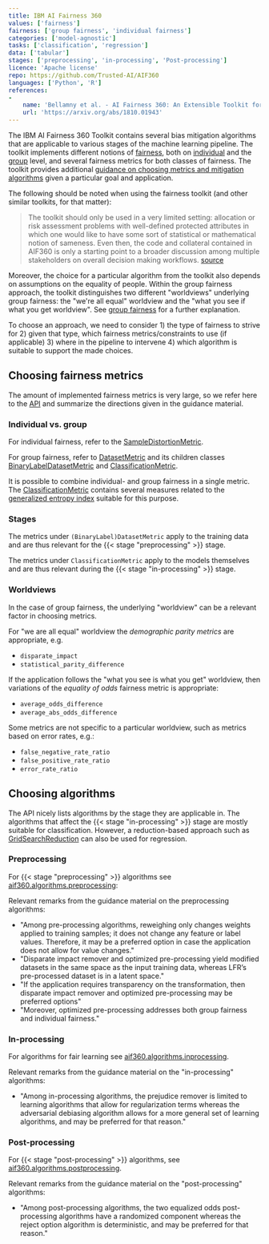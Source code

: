 ```yaml
---
title: IBM AI Fairness 360
values: ['fairness']
fairness: ['group fairness', 'individual fairness']
categories: ['model-agnostic']
tasks: ['classification', 'regression']
data: ['tabular']
stages: ['preprocessing', 'in-processing', 'Post-processing']
licence: 'Apache license'
repo: https://github.com/Trusted-AI/AIF360
languages: ['Python', 'R']
references: 
- 
    name: 'Bellamny et al. - AI Fairness 360: An Extensible Toolkit for Detecting, Understanding, and Mitigating Unwanted Algorithmic Bias'
    url: 'https://arxiv.org/abs/1810.01943'
---
```


The IBM AI Fairness 360 Toolkit contains several bias mitigation algorithms that are applicable to various stages of the machine learning pipeline.
The toolkit implements different notions of [fairness](/values/fairness), both on [individual](/fairness/individual-fairness) and the [group](/fairness/group-fairness) level, and several fairness metrics for both classes of fairness.
The toolkit provides additional [guidance on choosing metrics and mitigation algorithms](http://aif360.mybluemix.net/resources#guidance) given a particular goal and application.

The following should be noted when using the fairness toolkit (and other similar toolkits, for that matter):

> The toolkit should only be used in a very limited setting: allocation or risk assessment problems with well-defined protected attributes in which one would like to have some sort of statistical or mathematical notion of sameness. Even then, the code and collateral contained in AIF360 is only a starting point to a broader discussion among multiple stakeholders on overall decision making workflows. [source](http://aif360.mybluemix.net/resources#guidance)

Moreover, the choice for a particular algorithm from the toolkit also depends on assumptions on the equality of people.
Within the group fairness approach, the toolkit distinguishes two different "worldviews" underlying group fairness: the "we're all equal" worldview and the "what you see if what you get worldview". See [group fairness](/fairness/group-fairness) for a further explanation.

To choose an approach, we need to consider 1) the type of fairness to strive for 2) given that type, which fairness metrics/constraints to use (if applicable) 3) where in the pipeline to intervene 4) which algorithm is suitable to support the made choices.

## Choosing fairness metrics

The amount of implemented fairness metrics is very large, so we refer here to the [API](https://aif360.readthedocs.io/en/latest/modules/metrics.html) and summarize the directions given in the guidance material.

### Individual vs. group

For individual fairness, refer to the [SampleDistortionMetric](https://aif360.readthedocs.io/en/latest/modules/generated/aif360.metrics.SampleDistortionMetric.html#aif360.metrics.SampleDistortionMetric).

For group fairness, refer to [DatasetMetric](https://aif360.readthedocs.io/en/latest/modules/generated/aif360.metrics.DatasetMetric.html#aif360.metrics.DatasetMetric) and its children classes [BinaryLabelDatasetMetric](https://aif360.readthedocs.io/en/latest/modules/generated/aif360.metrics.BinaryLabelDatasetMetric.html#aif360.metrics.BinaryLabelDatasetMetric) and [ClassificationMetric](https://aif360.readthedocs.io/en/latest/modules/generated/aif360.metrics.ClassificationMetric.html#aif360.metrics.ClassificationMetric).

It is possible to combine individual- and group fairness in a single metric. 
The [ClassificationMetric](https://aif360.readthedocs.io/en/latest/modules/generated/aif360.metrics.ClassificationMetric.html#aif360.metrics.ClassificationMetric) contains several measures related to the [generalized entropy index](https://aif360.readthedocs.io/en/latest/modules/generated/aif360.metrics.ClassificationMetric.html#aif360.metrics.ClassificationMetric.generalized_entropy_index) suitable for this purpose.

### Stages

The metrics under `(BinaryLabel)DatasetMetric` apply to the training data and are thus relevant for the {{< stage "preprocessing" >}} stage.

The metrics under `ClassificationMetric` apply to the models themselves and are thus relevant during the {{< stage "in-processing" >}} stage.

### Worldviews

In the case of group fairness, the underlying "worldview" can be a relevant factor in choosing metrics.

For "we are all equal" worldview the *demographic parity metrics* are appropriate, e.g.

- `disparate_impact`
- `statistical_parity_difference`

If the application follows the "what you see is what you get" worldview, then variations of the *equality of odds* fairness metric is appropriate:

- `average_odds_difference`
- `average_abs_odds_difference`

Some metrics are not specific to a particular worldview, such as metrics based on error rates, e.g.:

- `false_negative_rate_ratio`
- `false_positive_rate_ratio`
- `error_rate_ratio`

## Choosing algorithms

The API nicely lists algorithms by the stage they are applicable in.
The algorithms that affect the {{< stage "in-processing" >}} stage are mostly suitable for classification.
However, a reduction-based approach such as [GridSearchReduction]( https://aif360.readthedocs.io/en/latest/modules/generated/aif360.algorithms.inprocessing.GridSearchReduction.html#aif360.algorithms.inprocessing.GridSearchReduction) can also be used for regression.

### Preprocessing

For {{< stage "preprocessing" >}} algorithms see [aif360.algorithms.preprocessing](https://aif360.readthedocs.io/en/latest/modules/algorithms.html#module-aif360.algorithms.preprocessing):

Relevant remarks from the guidance material on the preprocessing algorithms:

- "Among pre-processing algorithms, reweighing only changes weights applied to training samples; it does not change any feature or label values. Therefore, it may be a preferred option in case the application does not allow for value changes."
- "Disparate impact remover and optimized pre-processing yield modified datasets in the same space as the input training data, whereas LFR’s pre-processed dataset is in a latent space."
- "If the application requires transparency on the transformation, then disparate impact remover and optimized pre-processing may be preferred options"
- "Moreover, optimized pre-processing addresses both group fairness and individual fairness."

### In-processing

For algorithms for fair learning see [aif360.algorithms.inprocessing](https://aif360.readthedocs.io/en/latest/modules/algorithms.html#module-aif360.algorithms.inprocessing).

Relevant remarks from the guidance material on the "in-processing" algorithms:

- "Among in-processing algorithms, the prejudice remover is limited to learning algorithms that allow for regularization terms whereas the adversarial debiasing algorithm allows for a more general set of learning algorithms, and may be preferred for that reason."

### Post-processing

For {{< stage "post-processing" >}} algorithms, see [aif360.algorithms.postprocessing](https://aif360.readthedocs.io/en/latest/modules/algorithms.html#module-aif360.algorithms.postprocessing).

Relevant remarks from the guidance material on the "post-processing" algorithms:

- "Among post-processing algorithms, the two equalized odds post-processing algorithms have a randomized component whereas the reject option algorithm is deterministic, and may be preferred for that reason."
